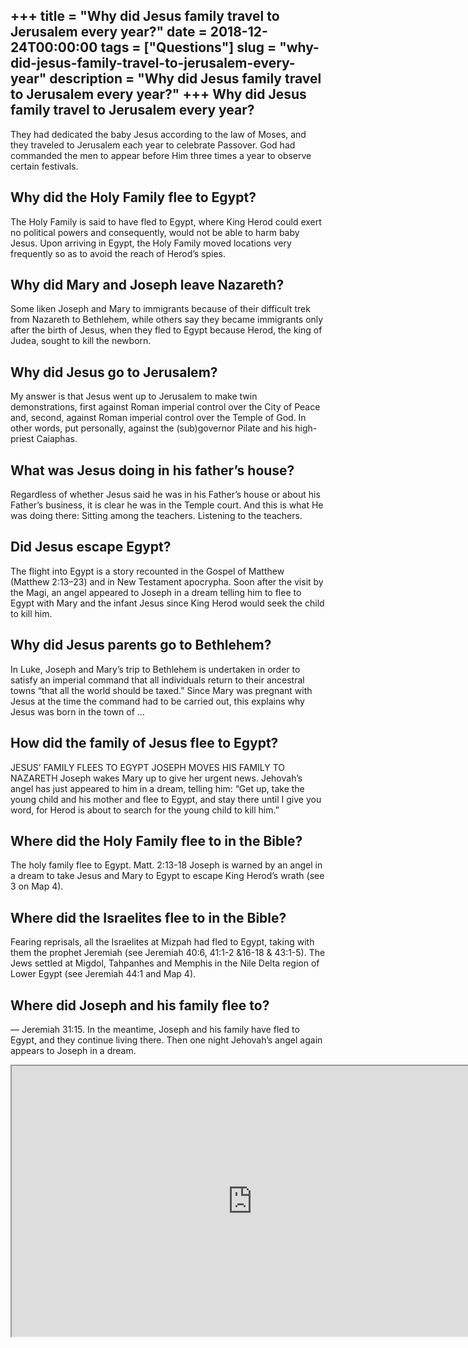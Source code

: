 +++
title = "Why did Jesus family travel to Jerusalem every year?"
date = 2018-12-24T00:00:00
tags = ["Questions"]
slug = "why-did-jesus-family-travel-to-jerusalem-every-year"
description = "Why did Jesus family travel to Jerusalem every year?"
+++
Why did Jesus family travel to Jerusalem every year?
----------------------------------------------------

They had dedicated the baby Jesus according to the law of Moses, and they traveled to Jerusalem each year to celebrate Passover. God had commanded the men to appear before Him three times a year to observe certain festivals.

Why did the Holy Family flee to Egypt?
--------------------------------------

The Holy Family is said to have fled to Egypt, where King Herod could exert no political powers and consequently, would not be able to harm baby Jesus. Upon arriving in Egypt, the Holy Family moved locations very frequently so as to avoid the reach of Herod’s spies.

Why did Mary and Joseph leave Nazareth?
---------------------------------------

Some liken Joseph and Mary to immigrants because of their difficult trek from Nazareth to Bethlehem, while others say they became immigrants only after the birth of Jesus, when they fled to Egypt because Herod, the king of Judea, sought to kill the newborn.

Why did Jesus go to Jerusalem?
------------------------------

My answer is that Jesus went up to Jerusalem to make twin demonstrations, first against Roman imperial control over the City of Peace and, second, against Roman imperial control over the Temple of God. In other words, put personally, against the (sub)governor Pilate and his high-priest Caiaphas.

What was Jesus doing in his father’s house?
-------------------------------------------

Regardless of whether Jesus said he was in his Father’s house or about his Father’s business, it is clear he was in the Temple court. And this is what He was doing there: Sitting among the teachers. Listening to the teachers.

Did Jesus escape Egypt?
-----------------------

The flight into Egypt is a story recounted in the Gospel of Matthew (Matthew 2:13–23) and in New Testament apocrypha. Soon after the visit by the Magi, an angel appeared to Joseph in a dream telling him to flee to Egypt with Mary and the infant Jesus since King Herod would seek the child to kill him.

Why did Jesus parents go to Bethlehem?
--------------------------------------

In Luke, Joseph and Mary’s trip to Bethlehem is undertaken in order to satisfy an imperial command that all individuals return to their ancestral towns “that all the world should be taxed.” Since Mary was pregnant with Jesus at the time the command had to be carried out, this explains why Jesus was born in the town of …

How did the family of Jesus flee to Egypt?
------------------------------------------

JESUS’ FAMILY FLEES TO EGYPT JOSEPH MOVES HIS FAMILY TO NAZARETH Joseph wakes Mary up to give her urgent news. Jehovah’s angel has just appeared to him in a dream, telling him: “Get up, take the young child and his mother and flee to Egypt, and stay there until I give you word, for Herod is about to search for the young child to kill him.”

Where did the Holy Family flee to in the Bible?
-----------------------------------------------

The holy family flee to Egypt. Matt. 2:13-18 Joseph is warned by an angel in a dream to take Jesus and Mary to Egypt to escape King Herod’s wrath (see 3 on Map 4).

Where did the Israelites flee to in the Bible?
----------------------------------------------

Fearing reprisals, all the Israelites at Mizpah had fled to Egypt, taking with them the prophet Jeremiah (see Jeremiah 40:6, 41:1-2 &amp;16-18 &amp; 43:1-5). The Jews settled at Migdol, Tahpanhes and Memphis in the Nile Delta region of Lower Egypt (see Jeremiah 44:1 and Map 4).

Where did Joseph and his family flee to?
----------------------------------------

— Jeremiah 31:15. In the meantime, Joseph and his family have fled to Egypt, and they continue living there. Then one night Jehovah’s angel again appears to Joseph in a dream.

<iframe allow="accelerometer; autoplay; clipboard-write; encrypted-media; gyroscope; picture-in-picture" allowfullscreen="" class="__youtube_prefs__  epyt-is-override  no-lazyload" data-no-lazy="1" data-origheight="433" data-origwidth="770" data-skipgform_ajax_framebjll="" height="433" id="_ytid_91085" loading="lazy" src="https://www.youtube.com/embed/fIYHMdOr5Aw?enablejsapi=1&autoplay=0&cc_load_policy=0&cc_lang_pref=&iv_load_policy=1&loop=0&modestbranding=0&rel=1&fs=1&playsinline=0&autohide=2&theme=dark&color=red&controls=1&" title="YouTube player" width="770"></iframe>